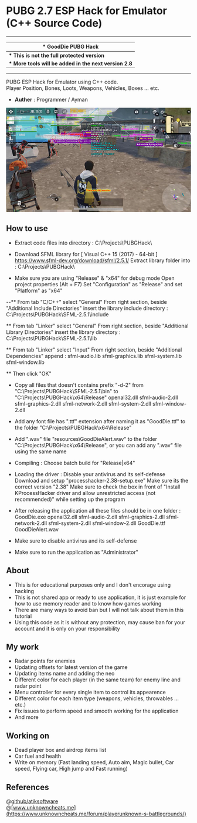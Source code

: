 # PUBG 2.7 ESP Hack for Emulator (C++ Source Code)

---
|**\* GoodDie PUBG Hack**|
| --- |
|**\* This is not the full protected version**|
|**\* More tools will be added in the next version 2.8**|
---

PUBG ESP Hack for Emulator using C++ code.\
Player Position, Bones, Loots, Weapons, Vehicles, Boxes ... etc.

* **Auther** : Programmer / Ayman

[![PUBG 2.7 Hack : PUBG Cororna Hack ببجي كورونا هاك](./resources/thumbnail.jpg)](./resources/thumbnail.jpg "PUBG 2.7 Hack : GoodDie PUBG Hack جود ضاي ببجي هاك")

## How to use
* Extract code files into directory :
C:\Projects\PUBGHack\

* Download SFML library for [ Visual C++ 15 (2017) - 64-bit ]
https://www.sfml-dev.org/download/sfml/2.5.1/
Extract library folder into :
C:\Projects\PUBGHack\

* Make sure you are using "Release" & "x64" for debug mode
Open project properties (Alt + F7)
Set "Configuration" as "Release" and set "Platform" as "x64"

--** From tab "C/C++" select "General"
From right section, beside "Additional Include Directories" insert the library include directory :
C:\Projects\PUBGHack\SFML-2.5.1\include

** From tab "Linker" select "General"
From right section, beside "Additional Library Directories" insert the library directory :
C:\Projects\PUBGHack\SFML-2.5.1\lib

** From tab "Linker" select "Input"
From right section, beside "Additional Dependencies" append :
sfml-audio.lib
sfml-graphics.lib
sfml-system.lib
sfml-window.lib

** Then click "OK"

* Copy all files that doesn't contains prefix "-d-2" from "C:\Projects\PUBGHack\SFML-2.5.1\bin\" to "C:\Projects\PUBGHack\x64\Release\"
openal32.dll
sfml-audio-2.dll
sfml-graphics-2.dll
sfml-network-2.dll
sfml-system-2.dll
sfml-window-2.dll

* Add any font file has ".ttf" extension after naming it as "GoodDie.ttf" to the folder "C:\Projects\PUBGHack\x64\Release\"

* Add ".wav" file "resources\GoodDieAlert.wav" to the folder "C:\Projects\PUBGHack\x64\Release\", or you can add any ".wav" file using the same name

* Compiling :
Choose batch build for "Release|x64"

* Loading the driver :
Disable your antivirus and its self-defense
Download and setup "processhacker-2.38-setup.exe"
Make sure its the correct version "2.38"
Make sure to check the box in front of "Install KProcessHacker driver and allow unrestricted access (not recommended)" while setting up the program

* After releasing the application all these files should be in one folder :
GoodDie.exe
openal32.dll
sfml-audio-2.dll
sfml-graphics-2.dll
sfml-network-2.dll
sfml-system-2.dll
sfml-window-2.dll
GoodDie.ttf
GoodDieAlert.wav

* Make sure to disable antivirus and its self-defense
* Make sure to run the application as "Administrator"

## About
* This is for educational purposes only and I don't encorage using hacking
* This is not shared app or ready to use application, it is just example for how to use memory reader and to know how games working
* There are many ways to avoid ban but I will not talk about them in this tutorial
* Using this code as it is without any protection, may cause ban for your account and it is only on your responsibility

## My work
* Radar points for enemies
* Updating offsets for latest version of the game
* Updating items name and adding the neo
* Different color for each player (in the same team) for enemy line and radar point
* Menu controller for every single item to control its appearence
* Different color for each item type (weapons, vehicles, throwables ... etc.)
* Fix issues to perform speed and smooth working for the application
* And more

## Working on
* Dead player box and airdrop items list
* Car fuel and health
* Write on memory (Fast landing speed, Auto aim, Magic bullet, Car speed, Flying car, High jump and Fast running)

## References
@[github/atiksoftware](https://github.com/atiksoftware/pubg_mobile_memory_hacking_examples)\
@[www.unknowncheats.me](https://www.unknowncheats.me/forum/playerunknown-s-battlegrounds/)
